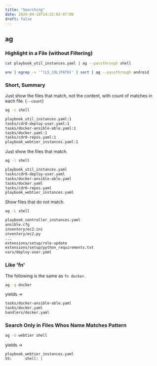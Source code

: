 ```yaml
---
title: "Searching"
date: 2020-04-18T14:22:02-07:00
draft: false
---
```


## ag

### Highlight in a File (without Filtering)

```sh
cat playbook_util_instances.yaml | ag --passthrough shell
```

```sh
env | egrep -v '^(LS_COL|PATH)' | sort | ag --passthrough android
```

### Short, Summary

Just show the files that match, not the content, with count of matches in each file. (`--count`)

```sh
ag -c shell
```

```txt
playbook_util_instances.yaml:1
tasks/cdr0-deploy-user.yaml:1
tasks/docker-ansible-able.yaml:1
tasks/docker.yaml:1
tasks/cdr0-repos.yaml:1
playbook_webtier_instances.yaml:1
```

Just show the files that match.

```sh
ag -l shell
```

```txt
playbook_util_instances.yaml
tasks/cdr0-deploy-user.yaml
tasks/docker-ansible-able.yaml
tasks/docker.yaml
tasks/cdr0-repos.yaml
playbook_webtier_instances.yaml
```

Show files that do not match.

```sh
ag -L shell
```

```txt
playbook_controller_instances.yaml
ansible.cfg
inventory/ec2.ini
inventory/ec2.py
...
extensions/setup/role-update
extensions/setup/python_requirements.txt
vars/deploy-user.yaml
```

### Like 'fn'

The following is the same as `fn docker`.

```sh
ag -g docker
```

yields ->

```txt
tasks/docker-ansible-able.yaml
tasks/docker.yaml
handlers/docker.yaml
```

### Search Only in Files Whos Name Matches Pattern

```sh
ag -G webtier shell
```

yields ->

```txt
playbook_webtier_instances.yaml
55:      shell: |
```
